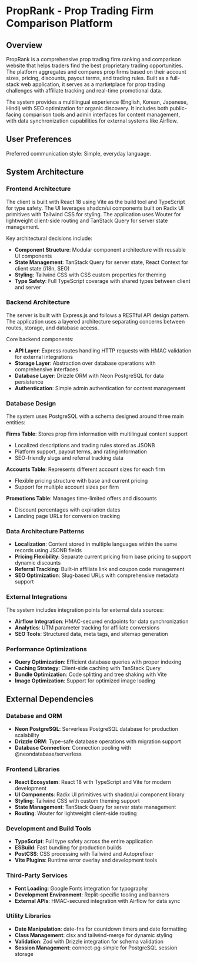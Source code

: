 # PropRank - Prop Trading Firm Comparison Platform

## Overview

PropRank is a comprehensive prop trading firm ranking and comparison website that helps traders find the best proprietary trading opportunities. The platform aggregates and compares prop firms based on their account sizes, pricing, discounts, payout terms, and trading rules. Built as a full-stack web application, it serves as a marketplace for prop trading challenges with affiliate tracking and real-time promotional data.

The system provides a multilingual experience (English, Korean, Japanese, Hindi) with SEO optimization for organic discovery. It includes both public-facing comparison tools and admin interfaces for content management, with data synchronization capabilities for external systems like Airflow.

## User Preferences

Preferred communication style: Simple, everyday language.

## System Architecture

### Frontend Architecture
The client is built with React 18 using Vite as the build tool and TypeScript for type safety. The UI leverages shadcn/ui components built on Radix UI primitives with Tailwind CSS for styling. The application uses Wouter for lightweight client-side routing and TanStack Query for server state management.

Key architectural decisions include:
- **Component Structure**: Modular component architecture with reusable UI components
- **State Management**: TanStack Query for server state, React Context for client state (i18n, SEO)
- **Styling**: Tailwind CSS with CSS custom properties for theming
- **Type Safety**: Full TypeScript coverage with shared types between client and server

### Backend Architecture
The server is built with Express.js and follows a RESTful API design pattern. The application uses a layered architecture separating concerns between routes, storage, and database access.

Core backend components:
- **API Layer**: Express routes handling HTTP requests with HMAC validation for external integrations
- **Storage Layer**: Abstraction over database operations with comprehensive interfaces
- **Database Layer**: Drizzle ORM with Neon PostgreSQL for data persistence
- **Authentication**: Simple admin authentication for content management

### Database Design
The system uses PostgreSQL with a schema designed around three main entities:

**Firms Table**: Stores prop firm information with multilingual content support
- Localized descriptions and trading rules stored as JSONB
- Platform support, payout terms, and rating information
- SEO-friendly slugs and referral tracking data

**Accounts Table**: Represents different account sizes for each firm
- Flexible pricing structure with base and current pricing
- Support for multiple account sizes per firm

**Promotions Table**: Manages time-limited offers and discounts
- Discount percentages with expiration dates
- Landing page URLs for conversion tracking

### Data Architecture Patterns
- **Localization**: Content stored in multiple languages within the same records using JSONB fields
- **Pricing Flexibility**: Separate current pricing from base pricing to support dynamic discounts
- **Referral Tracking**: Built-in affiliate link and coupon code management
- **SEO Optimization**: Slug-based URLs with comprehensive metadata support

### External Integrations
The system includes integration points for external data sources:
- **Airflow Integration**: HMAC-secured endpoints for data synchronization
- **Analytics**: UTM parameter tracking for affiliate conversions
- **SEO Tools**: Structured data, meta tags, and sitemap generation

### Performance Optimizations
- **Query Optimization**: Efficient database queries with proper indexing
- **Caching Strategy**: Client-side caching with TanStack Query
- **Bundle Optimization**: Code splitting and tree shaking with Vite
- **Image Optimization**: Support for optimized image loading

## External Dependencies

### Database and ORM
- **Neon PostgreSQL**: Serverless PostgreSQL database for production scalability
- **Drizzle ORM**: Type-safe database operations with migration support
- **Database Connection**: Connection pooling with @neondatabase/serverless

### Frontend Libraries
- **React Ecosystem**: React 18 with TypeScript and Vite for modern development
- **UI Components**: Radix UI primitives with shadcn/ui component library
- **Styling**: Tailwind CSS with custom theming support
- **State Management**: TanStack Query for server state management
- **Routing**: Wouter for lightweight client-side routing

### Development and Build Tools
- **TypeScript**: Full type safety across the entire application
- **ESBuild**: Fast bundling for production builds
- **PostCSS**: CSS processing with Tailwind and Autoprefixer
- **Vite Plugins**: Runtime error overlay and development tools

### Third-Party Services
- **Font Loading**: Google Fonts integration for typography
- **Development Environment**: Replit-specific tooling and banners
- **External APIs**: HMAC-secured integration with Airflow for data sync

### Utility Libraries
- **Date Manipulation**: date-fns for countdown timers and date formatting
- **Class Management**: clsx and tailwind-merge for dynamic styling
- **Validation**: Zod with Drizzle integration for schema validation
- **Session Management**: connect-pg-simple for PostgreSQL session storage
